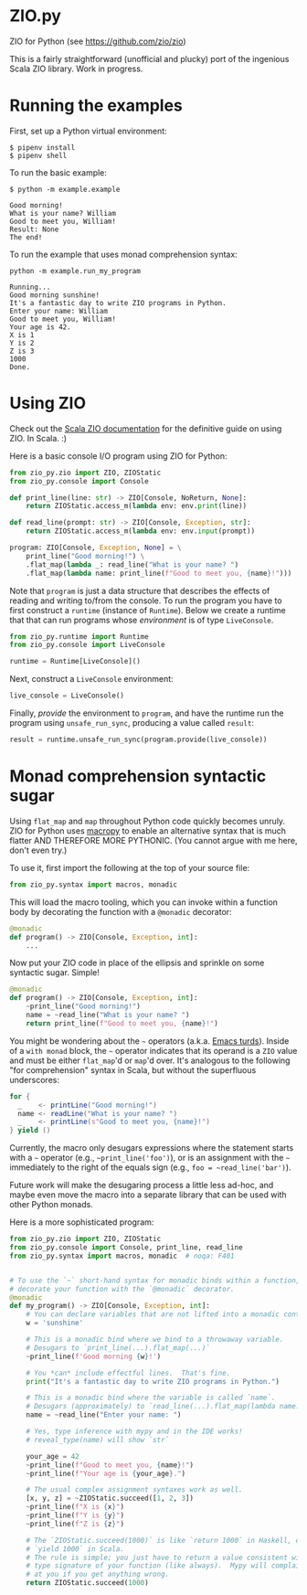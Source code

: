 # ZIO.py
ZIO for Python (see https://github.com/zio/zio)

This is a fairly straightforward (unofficial and plucky) port of the
ingenious Scala ZIO library.  Work in progress.

# Running the examples

First, set up a Python virtual environment:
```
$ pipenv install
$ pipenv shell
```

To run the basic example:

```
$ python -m example.example

Good morning!
What is your name? William
Good to meet you, William!
Result: None
The end!
```

To run the example that uses monad comprehension syntax:
```
python -m example.run_my_program

Running...
Good morning sunshine!
It's a fantastic day to write ZIO programs in Python.
Enter your name: William
Good to meet you, William!
Your age is 42.
X is 1
Y is 2
Z is 3
1000
Done.
```

# Using ZIO

Check out the [Scala ZIO documentation](https://zio.dev/) for the definitive
guide on using ZIO.  In Scala. :)

Here is a basic console I/O program using ZIO for Python:

```python
from zio_py.zio import ZIO, ZIOStatic
from zio_py.console import Console

def print_line(line: str) -> ZIO[Console, NoReturn, None]:
    return ZIOStatic.access_m(lambda env: env.print(line))

def read_line(prompt: str) -> ZIO[Console, Exception, str]:
    return ZIOStatic.access_m(lambda env: env.input(prompt))

program: ZIO[Console, Exception, None] = \
    print_line("Good morning!") \
    .flat_map(lambda _: read_line("What is your name? ")
    .flat_map(lambda name: print_line(f"Good to meet you, {name}!")))  # noqa
```

Note that `program` is just a data structure that describes the effects of 
reading and writing to/from the console.  To run the program you have to first
construct a `runtime` (instance of `Runtime`).  Below we create a runtime that
that can run programs whose _environment_ is of type `LiveConsole`.

```python
from zio_py.runtime import Runtime
from zio_py.console import LiveConsole

runtime = Runtime[LiveConsole]()
```

Next, construct a `LiveConsole` environment:

```python
live_console = LiveConsole()
```

Finally, _provide_ the environment to `program`, and have the runtime run the
program using `unsafe_run_sync`, producing a value called `result`:

```python
result = runtime.unsafe_run_sync(program.provide(live_console))
```

# Monad comprehension syntactic sugar
Using `flat_map` and `map` throughout Python code quickly becomes unruly.  ZIO
for Python uses [macropy](https://github.com/lihaoyi/macropy) to enable an
alternative syntax that is much flatter AND THEREFORE MORE PYTHONIC.  (You 
cannot argue with me here, don't even try.)

To use it, first import the following at the top of your source file:

```python
from zio_py.syntax import macros, monadic
```

This will load the macro tooling, which you can invoke within a function body
by decorating the function with a `@monadic` decorator:

```python
@monadic
def program() -> ZIO[Console, Exception, int]:
    ...
```

Now put your ZIO code in place of the ellipsis and sprinkle on some syntactic
sugar.  Simple!

```python
@monadic
def program() -> ZIO[Console, Exception, int]:
    ~print_line("Good morning!")
    name = ~read_line("What is your name? ")
    return print_line(f"Good to meet you, {name}!")

```

You might be wondering about the `~` operators (a.k.a. 
[Emacs turds](https://news.slashdot.org/comments.pl?sid=1021471&cid=25675361)).
Inside of a `with monad` block, the `~` operator indicates that its operand
is a `ZIO` value and must be either `flat_map`'d or `map`'d over.  It's analogous
to the following "for comprehension" syntax in Scala, but without the superfluous
underscores:

```scala
for {
  _    <- printLine("Good morning!")
  name <- readLine("What is your name? ")
  _    <- printLine(s"Good to meet you, {name}!")
} yield ()
```

Currently, the macro only desugars expressions where the statement starts with
a `~` operator (e.g., `~print_line('foo')`), or is an assignment with the `~`
immediately to the right of the equals sign (e.g., `foo = ~read_line('bar')`).

Future work will make the desugaring process a little less ad-hoc, and maybe
even move the macro into a separate library that can be used with other
Python monads.

Here is a more sophisticated program:
```python
from zio_py.zio import ZIO, ZIOStatic
from zio_py.console import Console, print_line, read_line
from zio_py.syntax import macros, monadic  # noqa: F401


# To use the `~` short-hand syntax for monadic binds within a function,
# decorate your function with the `@monadic` decorator.
@monadic
def my_program() -> ZIO[Console, Exception, int]:
    # You can declare variables that are not lifted into a monadic context.
    w = 'sunshine'

    # This is a monadic bind where we bind to a throwaway variable.
    # Desugars to `print_line(...).flat_map(...)`
    ~print_line(f'Good morning {w}!')

    # You *can* include effectful lines.  That's fine.
    print("It's a fantastic day to write ZIO programs in Python.")

    # This is a monadic bind where the variable is called `name`.
    # Desugars (approximately) to `read_line(...).flat_map(lambda name: ...)`
    name = ~read_line("Enter your name: ")

    # Yes, type inference with mypy and in the IDE works!
    # reveal_type(name) will show `str`

    your_age = 42
    ~print_line(f"Good to meet you, {name}!")
    ~print_line(f"Your age is {your_age}.")

    # The usual complex assignment syntaxes work as well.
    [x, y, z] = ~ZIOStatic.succeed([1, 2, 3])
    ~print_line(f"X is {x}")
    ~print_line(f"Y is {y}")
    ~print_line(f"Z is {z}")

    # The `ZIOStatic.succeed(1000)` is like `return 1000` in Haskell, or
    # `yield 1000` in Scala.
    # The rule is simple; you just have to return a value consistent with the
    # type signature of your function (like always).  Mypy will complain
    # at you if you get anything wrong.
    return ZIOStatic.succeed(1000)
```